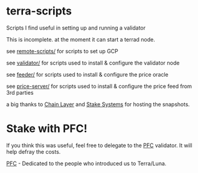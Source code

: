 # terra-scripts
Scripts I find useful in setting up and running a validator

This is incomplete. at the moment it can start a terrad node. 

see [remote-scripts/](./remote-scripts) for scripts to set up GCP

see [validator/](./validator) for scripts used to install & configure the validator node

see [feeder/](./feeder) for scripts used to install & configure the price oracle

see [price-server/](./price-server) for scripts used to install & configure the price feed from 3rd parties

a big thanks to [Chain Layer](https://terra.quicksync.io/) and [Stake Systems](https://www.notion.so/Stake-Systems-Fast-Sync-Service-5cb0dffb78174d3494b93f87d242939d) for hosting the snapshots.

# Stake with PFC!
If you think this was useful, feel free to delegate to the [PFC](https://station.terra.money/validator/terravaloper12g4nkvsjjnl0t7fvq3hdcw7y8dc9fq69nyeu9q) validator. It will help defray the costs.

[PFC](https://twitter.com/PFC_Validator) - Dedicated to the people who introduced us to Terra/Luna. 

